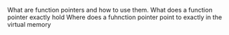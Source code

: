 What are function pointers and how to use them.
What does a function pointer exactly hold
Where does a fuhnction pointer point to exactly in the virtual memory

